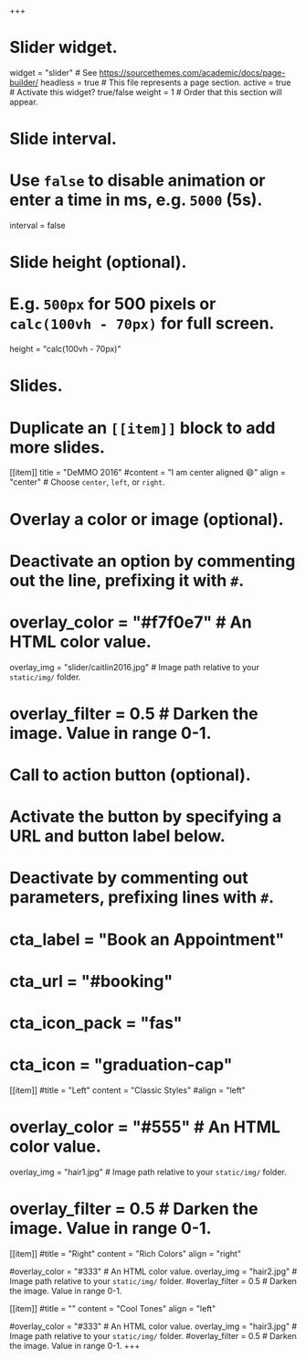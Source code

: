 +++
# Slider widget.
widget = "slider"  # See https://sourcethemes.com/academic/docs/page-builder/
headless = true  # This file represents a page section.
active = true  # Activate this widget? true/false
weight = 1  # Order that this section will appear.

# Slide interval.
# Use `false` to disable animation or enter a time in ms, e.g. `5000` (5s).
interval = false

# Slide height (optional).
# E.g. `500px` for 500 pixels or `calc(100vh - 70px)` for full screen.
height = "calc(100vh - 70px)"

# Slides.
# Duplicate an `[[item]]` block to add more slides.
[[item]]
  title = "DeMMO 2016"
  #content = "I am center aligned :smile:"
  align = "center"  # Choose `center`, `left`, or `right`.

  # Overlay a color or image (optional).
  #   Deactivate an option by commenting out the line, prefixing it with `#`.
  # overlay_color = "#f7f0e7"  # An HTML color value.
   overlay_img = "slider/caitlin2016.jpg"  # Image path relative to your `static/img/` folder.
  # overlay_filter = 0.5  # Darken the image. Value in range 0-1.

  # Call to action button (optional).
  #   Activate the button by specifying a URL and button label below.
  #   Deactivate by commenting out parameters, prefixing lines with `#`.
  # cta_label = "Book an Appointment"
  # cta_url = "#booking"
  # cta_icon_pack = "fas"
  # cta_icon = "graduation-cap"

[[item]]
  #title = "Left"
  content = "Classic Styles"
  #align = "left"

  # overlay_color = "#555"  # An HTML color value.
  overlay_img = "hair1.jpg"  # Image path relative to your `static/img/` folder.
  # overlay_filter = 0.5  # Darken the image. Value in range 0-1.

[[item]]
  #title = "Right"
  content = "Rich Colors"
  align = "right"

  #overlay_color = "#333"  # An HTML color value.
  overlay_img = "hair2.jpg"  # Image path relative to your `static/img/` folder.
  #overlay_filter = 0.5  # Darken the image. Value in range 0-1.
  
  [[item]]
  #title = ""
  content = "Cool Tones"
  align = "left"

  #overlay_color = "#333"  # An HTML color value.
  overlay_img = "hair3.jpg"  # Image path relative to your `static/img/` folder.
  #overlay_filter = 0.5  # Darken the image. Value in range 0-1.
+++
